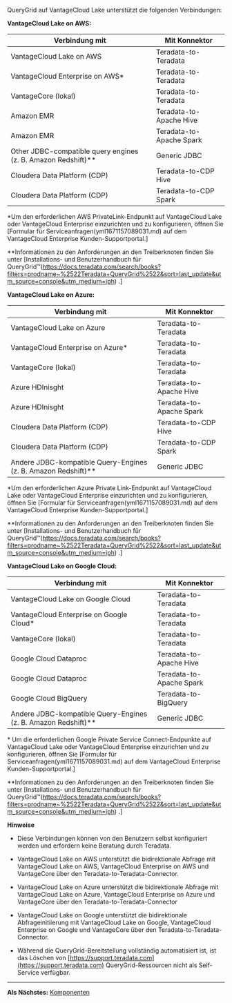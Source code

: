 QueryGrid auf VantageCloud Lake unterstützt die folgenden Verbindungen:

**VantageCloud Lake on AWS:**

|Verbindung mit|Mit Konnektor|
|------------|---------------|
|VantageCloud Lake on AWS|Teradata-to-Teradata|
|VantageCloud Enterprise on AWS*|Teradata-to-Teradata|
|VantageCore (lokal)|Teradata-to-Teradata|
|Amazon EMR|Teradata-to-Apache Hive|
|Amazon EMR|Teradata-to-Apache Spark|
|Other JDBC-compatible query engines (z. B. Amazon Redshift)**|Generic JDBC|
|Cloudera Data Platform (CDP)|Teradata-to-CDP Hive|
|Cloudera Data Platform (CDP)|Teradata-to-CDP Spark|

*Um den erforderlichen AWS PrivateLink-Endpunkt auf VantageCloud Lake oder VantageCloud Enterprise einzurichten und zu konfigurieren, öffnen Sie [Formular für Serviceanfragen(yml1671157089031.md) auf dem VantageCloud Enterprise Kunden-Supportportal.]

**Informationen zu den Anforderungen an den Treiberknoten finden Sie unter [Installations- und Benutzerhandbuch für QueryGrid™(https://docs.teradata.com/search/books?filters=prodname~%2522Teradata+QueryGrid%2522&sort=last_update&utm_source=console&utm_medium=iph) .]

**VantageCloud Lake on Azure:**

|Verbindung mit|Mit Konnektor|
|------------|---------------|
|VantageCloud Lake on Azure|Teradata-to-Teradata|
|VantageCloud Enterprise on Azure*|Teradata-to-Teradata|
|VantageCore (lokal)|Teradata-to-Teradata|
|Azure HDInisght|Teradata-to-Apache Hive|
|Azure HDInisght|Teradata-to-Apache Spark|
|Cloudera Data Platform (CDP)|Teradata-to-CDP Hive|
|Cloudera Data Platform (CDP)|Teradata-to-CDP Spark|
|Andere JDBC-kompatible Query-Engines (z. B. Amazon Redshift)**|Generic JDBC|

*Um den erforderlichen Azure Private Link-Endpunkt auf VantageCloud Lake oder VantageCloud Enterprise einzurichten und zu konfigurieren, öffnen Sie [Formular für Serviceanfragen(yml1671157089031.md) auf dem VantageCloud Enterprise Kunden-Supportportal.]

**Informationen zu den Anforderungen an den Treiberknoten finden Sie unter [Installations- und Benutzerhandbuch für QueryGrid™(https://docs.teradata.com/search/books?filters=prodname~%2522Teradata+QueryGrid%2522&sort=last_update&utm_source=console&utm_medium=iph) .]

**VantageCloud Lake on Google Cloud:**

|Verbindung mit|Mit Konnektor|
|------------|---------------|
|VantageCloud Lake on Google Cloud|Teradata-to-Teradata|
|VantageCloud Enterprise on Google Cloud*|Teradata-to-Teradata|
|VantageCore (lokal)|Teradata-to-Teradata|
|Google Cloud Dataproc|Teradata-to-Apache Hive|
|Google Cloud Dataproc|Teradata-to-Apache Spark|
|Google Cloud BigQuery|Teradata-to-BigQuery|
|Andere JDBC-kompatible Query-Engines (z. B. Amazon Redshift)**|Generic JDBC|

* Um die erforderlichen Google Private Service Connect-Endpunkte auf VantageCloud Lake oder VantageCloud Enterprise einzurichten und zu konfigurieren, öffnen Sie [Formular für Serviceanfragen(yml1671157089031.md) auf dem VantageCloud Enterprise Kunden-Supportportal.]

**Informationen zu den Anforderungen an den Treiberknoten finden Sie unter [Installations- und Benutzerhandbuch für QueryGrid™(https://docs.teradata.com/search/books?filters=prodname~%2522Teradata+QueryGrid%2522&sort=last_update&utm_source=console&utm_medium=iph) .]

**Hinweise**

-   Diese Verbindungen können von den Benutzern selbst konfiguriert werden und erfordern keine Beratung durch Teradata.


-   VantageCloud Lake on AWS unterstützt die bidirektionale Abfrage mit VantageCloud Lake on AWS, VantageCloud Enterprise on AWS und VantageCore über den Teradata-to-Teradata-Connector.


-   VantageCloud Lake on Azure unterstützt die bidirektionale Abfrage mit VantageCloud Lake on Azure, VantageCloud Enterprise on Azure und VantageCore über den Teradata-to-Teradata-Connector


-   VantageCloud Lake on Google unterstützt die bidirektionale Abfrageinitiierung mit VantageCloud Lake on Google, VantageCloud Enterprise on Google und VantageCore über den Teradata-to-Teradata-Connector.


-   Während die QueryGrid-Bereitstellung vollständig automatisiert ist, ist das Löschen von [https://support.teradata.com](https://support.teradata.com) QueryGrid-Ressourcen nicht als Self-Service verfügbar.


---

**Als Nächstes:** [Komponenten](qxt1753318913933.md)

